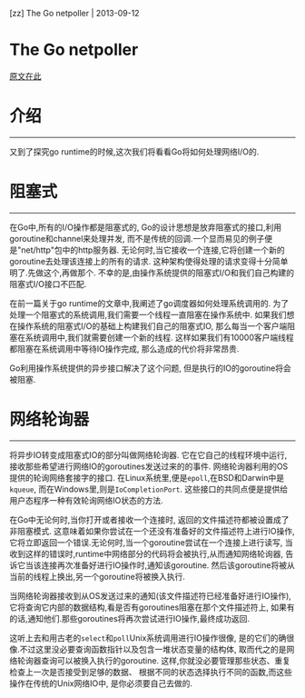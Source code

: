 [zz] The Go netpoller | 2013-09-12
# The Go netpoller

[原文在此](http://morsmachine.dk/netpoller)

# 介绍

---

又到了探究go runtime的时候,这次我们将看看Go将如何处理网络I/O的.

# 阻塞式

---

在Go中,所有的I/O操作都是阻塞式的,
Go的设计思想是放弃阻塞式的接口,利用goroutine和channel来处理并发,
而不是传统的回调.一个显而易见的例子便是"net/http"包中的http服务器.
无论何时,当它接收一个连接,它将创建一个新的goroutine去处理该连接上的所有的请求.
这种架构使得处理的请求变得十分简单明了.先做这个,再做那个.
不幸的是,由操作系统提供的阻塞式I/O和我们自己构建的阻塞式I/O接口不匹配.

在前一篇关于go runtime的文章中,我阐述了go调度器如何处理系统调用的.
为了处理一个阻塞式的系统调用,我们需要一个线程一直阻塞在操作系统中.
如果我们想在操作系统的阻塞式I/O的基础上构建我们自己的阻塞式IO,
那么每当一个客户端阻塞在系统调用中,我们就需要创建一个新的线程.
这样如果我们有10000客户端线程都阻塞在系统调用中等待IO操作完成,
那么造成的代价将非常昂贵.

Go利用操作系统提供的异步接口解决了这个问题,
但是执行的IO的goroutine将会被阻塞.

# 网络轮询器

---

将异步IO转变成阻塞式IO的部分叫做网络轮询器.
它在它自己的线程环境中运行,
接收那些希望进行网络IO的goroutines发送过来的的事件.
网络轮询器利用的OS提供的轮询网络套接字的接口.
在Linux系统里,便是`epoll`,在BSD和Darwin中是`kqueue`,
而在Windows里,则是`IoCompletionPort`.
这些接口的共同点便是提供给用户态程序一种有效轮询网络IO状态的方法.

在Go中无论何时,当你打开或者接收一个连接时,
返回的文件描述符都被设置成了非阻塞模式.
这意味着如果你尝试在一个还没有准备好的文件描述符上进行IO操作,
它将立即返回一个错误.无论何时,当一个goroutine尝试在一个连接上进行读写,
当收到这样的错误时,runtime中网络部分的代码将会被执行,从而通知网络轮询器,
告诉它当该连接再次准备好进行IO操作时,通知该goroutine.
然后该goroutine将被从当前的线程上换出,另一个goroutine将被换入执行.

当网络轮询器接收到从OS发送过来的通知(该文件描述符已经准备好进行IO操作),
它将查询它内部的数据结构,看是否有goroutines阻塞在那个文件描述符上,
如果有的话,通知他们.那些goroutines将再次尝试进行IO操作,最终成功返回.

这听上去和用古老的`select`和`poll`Unix系统调用进行IO操作很像,
是的它们的确很像.不过这里没必要查询函数指针以及包含一堆状态变量的结构体,
取而代之的是网络轮询器查询可以被换入执行的goroutine.
这样,你就没必要管理那些状态、重复检查上一次是否接受到足够的数据、
根据不同的状态选择执行不同的函数,而这些操作在传统的Unix网络IO中,
是你必须要自己去做的.
